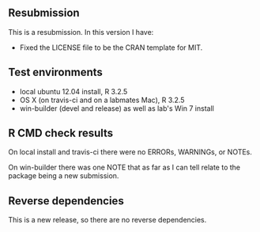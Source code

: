 ## Resubmission
This is a resubmission. In this version I have:

* Fixed the LICENSE file to be the CRAN template for MIT.

## Test environments
* local ubuntu 12.04 install, R 3.2.5
* OS X (on travis-ci and on a labmates Mac), R 3.2.5
* win-builder (devel and release) as well as lab's Win 7 install

## R CMD check results

On local install and travis-ci there were no ERRORs, WARNINGs, or NOTEs.

On win-builder there was one NOTE that as far as I can tell relate to the
package being a new submission.

## Reverse dependencies

This is a new release, so there are no reverse dependencies.
